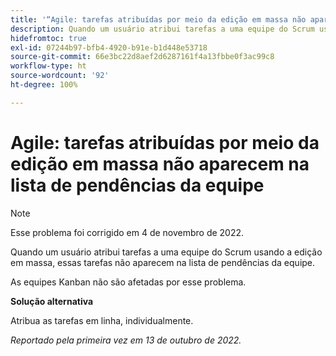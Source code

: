 ```yaml
---
title: '“Agile: tarefas atribuídas por meio da edição em massa não aparecem na lista de pendências da equipe”'
description: Quando um usuário atribui tarefas a uma equipe do Scrum usando a edição em massa, essas tarefas não aparecem na lista de pendências da equipe.
hidefromtoc: true
exl-id: 07244b97-bfb4-4920-b91e-b1d448e53718
source-git-commit: 66e3bc22d8aef2d6287161f4a13fbbe0f3ac99c8
workflow-type: ht
source-wordcount: '92'
ht-degree: 100%

---
```


# Agile: tarefas atribuídas por meio da edição em massa não aparecem na lista de pendências da equipe

>[!NOTE]
>
>Esse problema foi corrigido em 4 de novembro de 2022.

Quando um usuário atribui tarefas a uma equipe do Scrum usando a edição em massa, essas tarefas não aparecem na lista de pendências da equipe.

As equipes Kanban não são afetadas por esse problema.

**Solução alternativa**

Atribua as tarefas em linha, individualmente.

_Reportado pela primeira vez em 13 de outubro de 2022._
